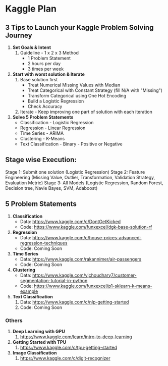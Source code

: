 # Kaggle Plan

## 3 Tips to Launch your Kaggle Problem Solving Journey
1. **Set Goals & Intent**
	1. Guideline - 1 x 2 x 3 Method
		- 1 Problem Statement
		- 2 hours per day 
		- 3 times per week
2. **Start with worst solution & Iterate**
	1. Base solution first 
		- Treat Numerical Missing Values with Median
		- Treat Categorical with Constant Strategy (fill N/A with "Missing")
		- Transform Categorical using One Hot Encoding
		- Build a Logistic Regression
		- Check Accuracy
	2. Iterate - Keep improving one part of solution with each iteration
3. **Solve 5 Problem Statements**
	- Classification - Logistic Regression
	- Regression - Linear Regression
	- Time Series - ARIMA
	- Clustering - K-Means
	- Text Classification - Binary - Positive or Negative 

## Stage wise Execution:
Stage 1: Submit one solution (Logistic Regression)
Stage 2: Feature Engineering (Missing Value, Outlier, Transformation, Validation Strategy, Evaluation Metric)
Stage 3: All Models (Logistic Regression, Random Forest, Decision tree, Navie Bayes, SVM, Adaboost)

## 5 Problem Statements
1. **Classification**
	- Data: https://www.kaggle.com/c/DontGetKicked
	- Code: https://www.kaggle.com/funxexcel/dgk-base-solution-rf
2. **Regression**
	- Data: https://www.kaggle.com/c/house-prices-advanced-regression-techniques
	- Code: Coming Soon
2. **Time Series**
	- Data: https://www.kaggle.com/rakannimer/air-passengers
	- Code: Coming Soon
4. **Clustering**
	- Data: https://www.kaggle.com/vjchoudhary7/customer-segmentation-tutorial-in-python
	- Code: https://www.kaggle.com/funxexcel/p1-sklearn-k-means-example
6. **Text Classification**
	1. Data: https://www.kaggle.com/c/nlp-getting-started
	2. Code: Coming Soon

### Others
1. **Deep Learning with GPU**
	1. https://www.kaggle.com/learn/intro-to-deep-learning
2. **Getting Started with TPU**
	1. https://www.kaggle.com/c/tpu-getting-started	
3. **Image Classification**
	1. https://www.kaggle.com/c/digit-recognizer
